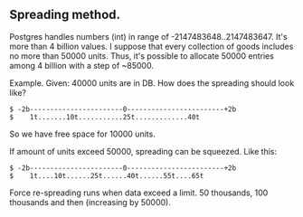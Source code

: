 ## Spreading method.

Postgres handles numbers (int) in range of -2147483648..2147483647. It's more than 4 billion values. I suppose that every collection of goods includes no more than 50000 units. Thus, it's possible to allocate 50000 entries among 4 billion with a step of ~85000.

Example. Given: 40000 units are in DB. How does the spreading should look like?

    $ -2b-----------------------0------------------------+2b
    $    1t.......10t...........25t.............40t

So we have free space for 10000 units.

If amount of units exceed 50000, spreading can be squeezed. Like this:

    $ -2b-----------------------0------------------------+2b
    $    1t....10t......25t......40t......55t....65t

Force re-spreading runs when data exceed a limit. 50 thousands, 100 thousands and then (increasing by 50000).
